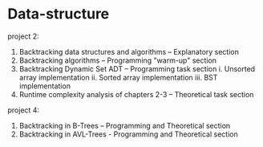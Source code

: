 # Data-structure

project 2:

1. Backtracking data structures and algorithms – Explanatory section
2. Backtracking algorithms – Programming "warm-up" section
3. Backtracking Dynamic Set ADT – Programming task section
  i. Unsorted array implementation
  ii. Sorted array implementation
  iii. BST implementation
4. Runtime complexity analysis of chapters 2-3 – Theoretical task section

project 4:

1. Backtracking in B-Trees – Programming and Theoretical section
2. Backtracking in AVL-Trees - Programming and Theoretical section

